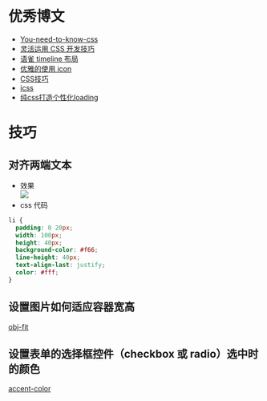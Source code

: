 # 优秀博文

- [You-need-to-know-css](https://lhammer.cn/You-need-to-know-css/#/zh-cn/)
- [灵活运用 CSS 开发技巧](https://juejin.cn/post/6844903926110617613)
- [语雀 timeline 布局](https://www.yuque.com/e/conference)
- [优雅的使用 icon](https://juejin.cn/post/6844903517564436493)
- [CSS技巧](https://github.com/AllThingsSmitty/css-protips/tree/master/translations/zh-CN)
- [icss](https://github.com/chokcoco/iCSS)
- [纯css打造个性化loading](https://juejin.cn/post/7037036742985121800)

# 技巧

## 对齐两端文本

- 效果  
  ![](https://cdn.jsdelivr.net/gh/DongLee0504/imgs/20210209151753.png)
- css 代码

```css
li {
  padding: 0 20px;
  width: 100px;
  height: 40px;
  background-color: #f66;
  line-height: 40px;
  text-align-last: justify;
  color: #fff;
}
```

## 设置图片如何适应容器宽高

[obj-fit](https://developer.mozilla.org/zh-CN/docs/Web/CSS/object-fit)

## 设置表单的选择框控件（checkbox 或 radio）选中时的颜色

[accent-color](https://developer.mozilla.org/en-US/docs/Web/CSS/accent-color)
